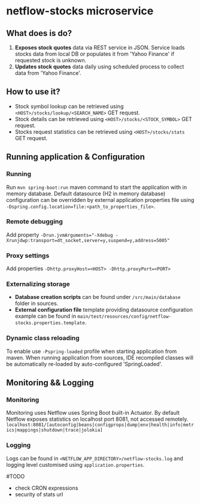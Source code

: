 # netflow-stocks microservice

## What does is do?
 1. **Exposes stock quotes** data via REST service in JSON. Service loads stocks data from local DB or populates it 
 from 'Yahoo Finance' if requested stock is unknown. <br/> 
 2. **Updates stock quotes** data daily using scheduled process to collect data from 'Yahoo Finance'.
  
## How to use it?
 - Stock symbol lookup can be retrieved using ```<HOST>/stocks/lookup/<SEARCH_NAME>``` GET request.
 - Stock details can be retrieved using ```<HOST>/stocks/<STOCK_SYMBOL>``` GET request.
 - Stocks request statistics can be retrieved using ```<HOST>/stocks/stats``` GET request.

## Running application & Configuration

### Running
Run ```mvn spring-boot:run``` maven command to start the application with in memory database. 
Default datasource (H2 in memory database) configuration can be overridden by external application properties file using ```-Dspring.config.location=file:<path_to_properties_file>```. 

### Remote debugging
Add property ```-Drun.jvmArguments="-Xdebug -Xrunjdwp:transport=dt_socket,server=y,suspend=y,address=5005"```

### Proxy settings
Add properties ```-Dhttp.proxyHost=<HOST> -Dhttp.proxyPort=<PORT>```

### Externalizing storage
 * **Database creation scripts** can be found under ```/src/main/database``` folder in sources.  
 * **External configuration file** template providing datasource configuration example can be found in ```main/test/resources/config/netflow-stocks.properties.template```. 

### Dynamic class reloading
To enable use ```-Pspring-loaded``` profile when starting application from maven. 
When running application from sources, IDE recompiled classes will be automatically re-loaded by auto-configured 'SpringLoaded'. 

## Monitoring && Logging

### Monitoring
Monitoring uses Netflow uses Spring Boot built-in Actuator. By default Netflow exposes statistics on localhost port 8081, not accessed remotely. <br/> 
```localhost:8081/[autoconfig|beans|configprops|dump|env|health|info|metrics|mappings|shutdown|trace|jolokia]```

### Logging
Logs can be found in ```<NETFLOW_APP_DIRECTORY>/netflow-stocks.log``` and logging level customised using ```application.properties```.

#TODO
 * check CRON expressions
 * security of stats url